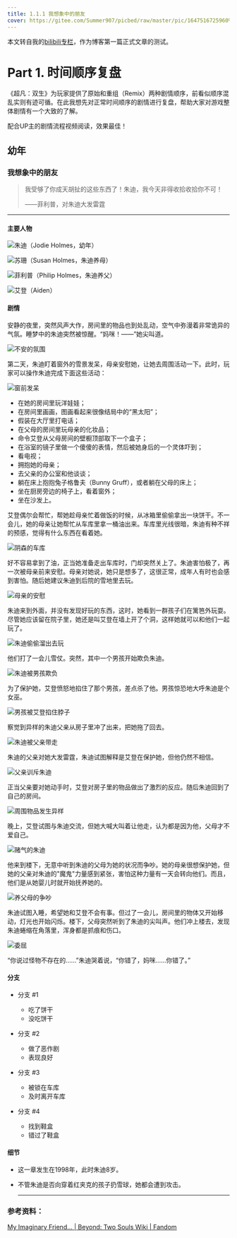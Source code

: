 ```yaml
---
title: 1.1.1 我想象中的朋友
cover: https://gitee.com/Summer907/picbed/raw/master/pic/1647516725960%E8%B6%85%E5%87%A1%E5%8F%8C%E7%94%9F%E8%A7%A3%E6%9E%90%E5%A4%B4%E5%9B%BE-1.1.1.jpg
---
```

本文转自我的[bilibili专栏](https://www.bilibili.com/read/cv15414118)，作为博客第一篇正式文章的测试。

# Part 1. 时间顺序复盘

《超凡：双生》为玩家提供了原始和重组（Remix）两种剧情顺序，前看似顺序混乱实则有迹可循。在此我想先对正常时间顺序的剧情进行复盘，帮助大家对游戏整体剧情有一个大致的了解。

配合UP主的剧情流程视频阅读，效果最佳！

## 幼年

### 我想象中的朋友

> 我受够了你成天胡扯的这些东西了！朱迪，我今天非得收拾收拾你不可！
>
> ——菲利普，对朱迪大发雷霆

***

#### 主要人物

![](https://gitee.com/Summer907/picbed/raw/master/pic/1647513974176%E5%B9%BC%E5%B9%B4Jodie.png "朱迪（Jodie Holmes，幼年）")

![](https://gitee.com/Summer907/picbed/raw/master/pic/1647514426959%E6%9C%B1%E8%BF%AA%E5%85%BB%E6%AF%8D.png "苏珊（Susan Holmes，朱迪养母）")

![](https://gitee.com/Summer907/picbed/raw/master/pic/1647514424961%E6%9C%B1%E8%BF%AA%E5%85%BB%E7%88%B6.png "菲利普（Philip Holmes，朱迪养父）")

![](https://gitee.com/Summer907/picbed/raw/master/pic/1647514422961%E8%89%BE%E7%99%BB.png "艾登（Aiden）")



#### 剧情

安静的夜里，突然风声大作，房间里的物品也到处乱动，空气中弥漫着非常诡异的气氛。睡梦中的朱迪突然被惊醒。“妈咪！——”她尖叫道。

![不安的氛围](https://gitee.com/Summer907/picbed/raw/master/pic/1647514322964%E5%B1%8F%E5%B9%95%E6%88%AA%E5%9B%BE(786).jpg)

第二天，朱迪盯着窗外的雪景发呆，母亲安慰她，让她去周围活动一下。此时，玩家可以操作朱迪完成下面这些活动：

![窗前发呆](https://gitee.com/Summer907/picbed/raw/master/pic/1647514324965%E5%B1%8F%E5%B9%95%E6%88%AA%E5%9B%BE(787).jpg)

* 在她的房间里玩洋娃娃；
* 在房间里画画，图画看起来很像结局中的“黑太阳”；
* 假装在大厅里打电话；
* 在父母的房间里玩母亲的化妆品；
* 命令艾登从父母房间的壁橱顶部取下一个盒子；
* 在浴室的镜子里做一个傻傻的表情，然后被她身后的一个灵体吓到；
* 看电视；
* 拥抱她的母亲；
* 去父亲的办公室和他谈谈；
* 躺在床上抱抱兔子格鲁夫（Bunny Gruff），或者躺在父母的床上；
* 坐在厨房旁边的椅子上，看着窗外；
* 坐在沙发上。

艾登偶尔会帮忙，帮她趁母亲忙着做饭的时候，从冰箱里偷偷拿出一块饼干。不一会儿，她的母亲让她帮忙从车库里拿一桶油出来。车库里光线很暗，朱迪有种不祥的预感，觉得有什么东西在看着她。

![阴森的车库](https://gitee.com/Summer907/picbed/raw/master/pic/1647514326965%E5%B1%8F%E5%B9%95%E6%88%AA%E5%9B%BE(788).jpg)

好不容易拿到了油，正当她准备走出车库时，门却突然关上了。朱迪害怕极了，再一次被母亲前来安慰。母亲对她说，她只是想多了，这很正常，成年人有时也会感到害怕。随后她建议朱迪到后院的雪地里去玩。

![母亲的安慰](https://gitee.com/Summer907/picbed/raw/master/pic/1647514328421%E5%B1%8F%E5%B9%95%E6%88%AA%E5%9B%BE(789).jpg)

朱迪来到外面，并没有发现好玩的东西，这时，她看到一群孩子们在篱笆外玩耍。尽管她应该留在院子里，她还是叫艾登在墙上开了个洞，这样她就可以和他们一起玩了。

![朱迪偷偷溜出去玩](https://gitee.com/Summer907/picbed/raw/master/pic/1647514330429%E5%B1%8F%E5%B9%95%E6%88%AA%E5%9B%BE(790).jpg)

他们打了一会儿雪仗。突然，其中一个男孩开始欺负朱迪。

![朱迪被男孩欺负](https://gitee.com/Summer907/picbed/raw/master/pic/1647514333435%E5%B1%8F%E5%B9%95%E6%88%AA%E5%9B%BE(791).jpg)

为了保护她，艾登愤怒地掐住了那个男孩，差点杀了他。男孩惊恐地大呼朱迪是个女巫。

![男孩被艾登掐住脖子](https://gitee.com/Summer907/picbed/raw/master/pic/1647514309959%E5%B1%8F%E5%B9%95%E6%88%AA%E5%9B%BE(792).jpg)

察觉到异样的朱迪父亲从房子里冲了出来，把她拖了回去。

![朱迪被父亲带走](https://gitee.com/Summer907/picbed/raw/master/pic/1647514311965%E5%B1%8F%E5%B9%95%E6%88%AA%E5%9B%BE(793).jpg)

朱迪的父亲对她大发雷霆，朱迪试图解释是艾登在保护她，但他仍然不相信。

![父亲训斥朱迪](https://gitee.com/Summer907/picbed/raw/master/pic/1647514313960%E5%B1%8F%E5%B9%95%E6%88%AA%E5%9B%BE(794).jpg)

正当父亲要对她动手时，艾登对房子里的物品做出了激烈的反应。随后朱迪回到了自己的房间。

![周围物品发生异样](https://gitee.com/Summer907/picbed/raw/master/pic/1647514315959%E5%B1%8F%E5%B9%95%E6%88%AA%E5%9B%BE(795).jpg)

晚上，艾登试图与朱迪交流，但她大喊大叫着让他走，认为都是因为他，父母才不爱自己。

![赌气的朱迪](https://gitee.com/Summer907/picbed/raw/master/pic/1647514316959%E5%B1%8F%E5%B9%95%E6%88%AA%E5%9B%BE(796).jpg)

他来到楼下，无意中听到朱迪的父母为她的状况而争吵。她的母亲很想保护她，但她的父亲对朱迪的"魔鬼"力量感到紧张，害怕这种力量有一天会转向他们。而且，他们是从她婴儿时就开始抚养她的。

![养父母的争吵](https://gitee.com/Summer907/picbed/raw/master/pic/1647514318959%E5%B1%8F%E5%B9%95%E6%88%AA%E5%9B%BE(797).jpg)

朱迪试图入睡，希望她和艾登不会有事。但过了一会儿，房间里的物体又开始移动，灯光也开始闪烁。楼下，父母突然听到了朱迪的尖叫声。他们冲上楼去，发现朱迪蜷缩在角落里，浑身都是抓痕和伤口。

![委屈](https://gitee.com/Summer907/picbed/raw/master/pic/1647514320966%E5%B1%8F%E5%B9%95%E6%88%AA%E5%9B%BE(798).jpg)

“你说过怪物不存在的……”朱迪哭着说，“你错了，妈咪……你错了。”

#### 分支

* 分支 #1
  * 吃了饼干
  * 没吃饼干

* 分支 #2
  * 做了恶作剧
  * 表现良好

* 分支 #3
  * 被锁在车库
  * 及时离开车库

* 分支 #4
  * 找到鞋盒
  * 错过了鞋盒

#### 细节

* 这一章发生在1998年，此时朱迪8岁。

* 不管朱迪是否向穿着红夹克的孩子扔雪球，她都会遭到攻击。

  ---

### 参考资料：

[My Imaginary Friend... | Beyond: Two Souls Wiki | Fandom](https://beyondtwosouls.fandom.com/wiki/My_Imaginary_Friend... )
